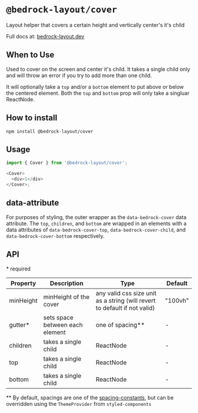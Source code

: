 # `@bedrock-layout/cover`

Layout helper that covers a certain height and vertically center's it's child

Full docs at: [bedrock-layout.dev](https://bedrock-layout.dev/)

## When to Use

Used to cover on the screen and center it's child. It takes a single child only and will throw an error if you try to add more than one child.

It will optionally take a `top` and/or a `bottom` element to put above or below the centered element. Both the `top` and `bottom` prop will only take a singluar ReactNode.

## How to install

`npm install @bedrock-layout/cover`

## Usage

```javascript
import { Cover } from '@bedrock-layout/cover';

<Cover>
  <div>1</div>
</Cover>;
```

## data-attribute

For purposes of styling, the outer wrapper as the `data-bedrock-cover` data attribute. The `top`, `children`, and `bottom` are wrapped in an elements with a data attributes of `data-bedrock-cover-top`, `data-bedrock-cover-child`, and `data-bedrock-cover-bottom` respectively.

## API

\* required

| Property  | Description                     | Type                                                                      | Default |
| --------- | ------------------------------- | ------------------------------------------------------------------------- | ------- |
| minHeight | minHeight of the cover          | any valid css size unit as a string (will revert to default if not valid) | "100vh" |
| gutter\*  | sets space between each element | one of spacing\*\*                                                        | -       |
| children  | takes a single child            | ReactNode                                                                 | -       |
| top       | takes a single child            | ReactNode                                                                 | -       |
| bottom    | takes a single child            | ReactNode                                                                 | -       |

\*\* By default, spacings are one of the [spacing-constants](https://github.com/Bedrock-Layouts/Bedrock/tree/main/packages/spacing-constants), but can be overridden using the `ThemeProvider` from `styled-components`
